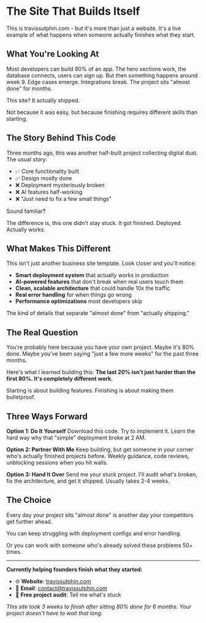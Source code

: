 # The Site That Builds Itself

This is travissutphin.com - but it's more than just a website. It's a live example of what happens when someone actually finishes what they start.

## What You're Looking At

Most developers can build 80% of an app. The hero sections work, the database connects, users can sign up. But then something happens around week 9. Edge cases emerge. Integrations break. The project sits "almost done" for months.

This site? It actually shipped.

Not because it was easy, but because finishing requires different skills than starting.

## The Story Behind This Code

Three months ago, this was another half-built project collecting digital dust. The usual story:
- ✅ Core functionality built
- ✅ Design mostly done
- ❌ Deployment mysteriously broken
- ❌ AI features half-working
- ❌ "Just need to fix a few small things"

Sound familiar?

The difference is, this one didn't stay stuck. It got finished. Deployed. Actually works.

## What Makes This Different

This isn't just another business site template. Look closer and you'll notice:

- **Smart deployment system** that actually works in production
- **AI-powered features** that don't break when real users touch them
- **Clean, scalable architecture** that could handle 10x the traffic
- **Real error handling** for when things go wrong
- **Performance optimizations** most developers skip

The kind of details that separate "almost done" from "actually shipping."

## The Real Question

You're probably here because you have your own project. Maybe it's 80% done. Maybe you've been saying "just a few more weeks" for the past three months.

Here's what I learned building this: **The last 20% isn't just harder than the first 80%. It's completely different work.**

Starting is about building features. Finishing is about making them bulletproof.

## Three Ways Forward

**Option 1: Do It Yourself**
Download this code. Try to implement it. Learn the hard way why that "simple" deployment broke at 2 AM.

**Option 2: Partner With Me**
Keep building, but get someone in your corner who's actually finished projects before. Weekly guidance, code reviews, unblocking sessions when you hit walls.

**Option 3: Hand It Over**
Send me your stuck project. I'll audit what's broken, fix the architecture, and get it shipped. Usually takes 2-4 weeks.

## The Choice

Every day your project sits "almost done" is another day your competitors get further ahead.

You can keep struggling with deployment configs and error handling.

Or you can work with someone who's already solved these problems 50+ times.

---

**Currently helping founders finish what they started:**
- 🌐 **Website**: [travissutphin.com](https://travissutphin.com)
- 📧 **Email**: contact@travissutphin.com
- 💬 **Free project audit**: Tell me what's stuck

*This site took 3 weeks to finish after sitting 80% done for 6 months. Your project doesn't have to wait that long.*